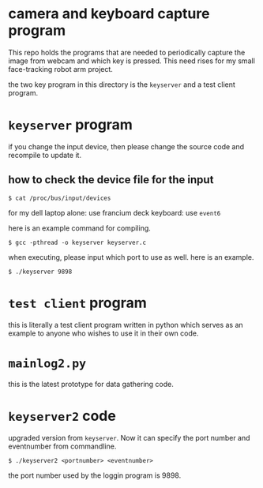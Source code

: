 # camera and keyboard capture program

This repo holds the programs that are needed to periodically capture the image from webcam and which key is pressed. This need rises for my small face-tracking robot arm project.


the two key program in this directory is the `keyserver` and a test client program.

# `keyserver` program

if you change the input device, then please change the source code and recompile to update it.

## how to check the device file for the input

```
$ cat /proc/bus/input/devices
```

for my dell laptop alone: use 
francium deck keyboard: use `event6`

here is an example command for compiling.
```
$ gcc -pthread -o keyserver keyserver.c
```

when executing, please input which port to use as well. here is an example.
```
$ ./keyserver 9898
```

# `test client` program
this is literally a test client program written in python which serves as an example to anyone who wishes to use it in their own code.


# `mainlog2.py`
this is the latest prototype for data gathering code.

# `keyserver2` code
upgraded version from `keyserver`. Now it can specify the port number and eventnumber from commandline.
```
$ ./keyserver2 <portnumber> <eventnumber>
```

the port number used by the loggin program is 9898.

